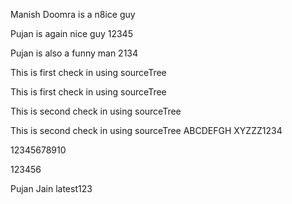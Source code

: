 Manish Doomra is a n8ice guy

Pujan is again nice guy 12345

Pujan is also a funny man 2134

This is first check in using sourceTree

This is first check in using sourceTree

This is second check in using sourceTree

This is second check in using sourceTree ABCDEFGH XYZZZ1234

12345678910

123456

Pujan Jain
latest123
